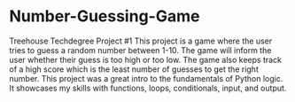 # Number-Guessing-Game
Treehouse Techdegree Project #1
This project is a game where the user tries to guess a random number between 1-10. The game will inform the user whether their guess is too high or too low. The game also keeps track of a high score which is the least number of guesses to get the right number.
This project was a great intro to the fundamentals of Python logic. It showcases my skills with functions, loops, conditionals, input, and output.
